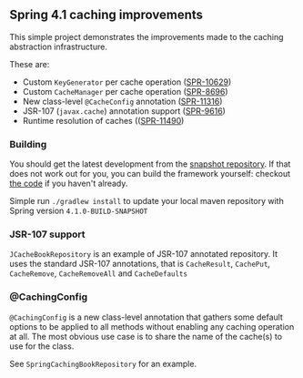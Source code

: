 ## Spring 4.1 caching improvements

This simple project demonstrates the improvements made to the caching abstraction
infrastructure.

These are:

* Custom `KeyGenerator` per cache operation ([SPR-10629](https://jira.springsource.org/browse/SPR-10629))
* Custom `CacheManager` per cache operation ([SPR-8696](https://jira.springsource.org/browse/SPR-8696))
* New class-level `@CacheConfig` annotation ([SPR-11316](https://jira.springsource.org/browse/SPR-11316))
* JSR-107 (`javax.cache`) annotation support ([SPR-9616](https://jira.springsource.org/browse/SPR-9616))
* Runtime resolution of caches (([SPR-11490](https://jira.springsource.org/browse/SPR-11490))

### Building

You should get the latest development from the [snapshot repository](http://repo.spring.io/snapshot). If
that does not work out for you, you can build the framework yourself: checkout
[the code](https://github.com/spring-project/spring-framework/) if you haven't already.

Simple run `./gradlew install` to update your local maven repository with Spring
version `4.1.0-BUILD-SNAPSHOT`

### JSR-107 support

`JCacheBookRepository` is an example of JSR-107 annotated repository. It uses the
standard JSR-107 annotations, that is `CacheResult`, `CachePut`, `CacheRemove`,
`CacheRemoveAll` and `CacheDefaults`

### @CachingConfig

`@CachingConfig` is a new class-level annotation that gathers some default options to
be applied to all methods without enabling any caching operation at all. The most obvious
use case is to share the name of the cache(s) to use for the class.

See `SpringCachingBookRepository` for an example.